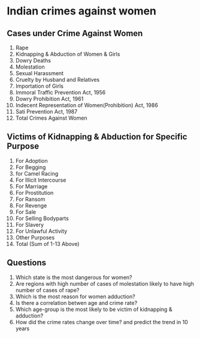 # Indian crimes against women
## Cases under Crime Against Women
1. Rape
2. Kidnapping & Abduction of Women & Girls
3. Dowry Deaths
4. Molestation
5. Sexual Harassment
6. Cruelty by Husband and Relatives
7. Importation of Girls
8. Immoral Traffic Prevention Act, 1956
9. Dowry Prohibition Act, 1961
10. Indecent Representation of Women(Prohibition) Act, 1986
11. Sati Prevention Act, 1987
12. Total Crimes Against Women
## Victims of Kidnapping & Abduction for Specific Purpose
1. For Adoption
2. For Begging
3. for Camel Racing
4. For Illicit Intercourse
5. For Marriage
6. For Prostitution
7. For Ransom
8. For Revenge
9. For Sale
10. For Selling Bodyparts
11. For Slavery
12. For Unlawful Activity
13. Other Purposes
14. Total (Sum of 1-13 Above)
## Questions
1. Which state is the most dangerous for women?
2. Are regions with high number of cases of molestation likely to have high number of cases of rape?
3. Which is the most reason for women adduction?
4. Is there a correlation betwen age and crime rate?
5. Which age-group is the most likely to be victim of kidnapping & adduction?
6. How did the crime rates change over time? and predict the trend in 10 years
